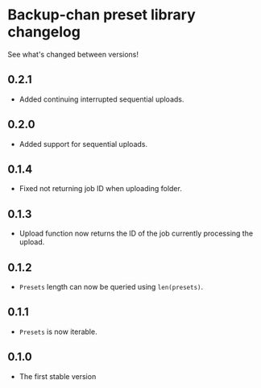 # Backup-chan preset library changelog

See what's changed between versions!

## 0.2.1

* Added continuing interrupted sequential uploads.

## 0.2.0

* Added support for sequential uploads.

## 0.1.4

* Fixed not returning job ID when uploading folder.

## 0.1.3

* Upload function now returns the ID of the job currently processing the upload.

## 0.1.2

* `Presets` length can now be queried using `len(presets)`.

## 0.1.1

* `Presets` is now iterable.

## 0.1.0

* The first stable version

